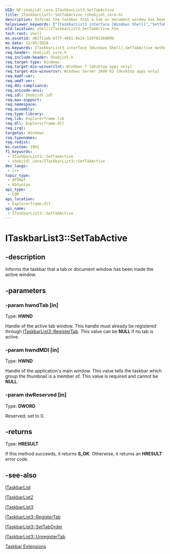 ```yaml
---
UID: NF:shobjidl_core.ITaskbarList3.SetTabActive
title: ITaskbarList3::SetTabActive (shobjidl_core.h)
description: Informs the taskbar that a tab or document window has been made the active window.
helpviewer_keywords: ["ITaskbarList3 interface [Windows Shell]","SetTabActive method","ITaskbarList3.SetTabActive","ITaskbarList3::SetTabActive","SetTabActive","SetTabActive method [Windows Shell]","SetTabActive method [Windows Shell]","ITaskbarList3 interface","_shell_ITaskbarList3_SetTabActive","shell.ITaskbarList3_SetTabActive","shobjidl_core/ITaskbarList3::SetTabActive"]
old-location: shell\ITaskbarList3_SetTabActive.htm
tech.root: shell
ms.assetid: d82f11eb-bfff-4661-8e2e-520f8226809b
ms.date: 12/05/2018
ms.keywords: ITaskbarList3 interface [Windows Shell],SetTabActive method, ITaskbarList3.SetTabActive, ITaskbarList3::SetTabActive, SetTabActive, SetTabActive method [Windows Shell], SetTabActive method [Windows Shell],ITaskbarList3 interface, _shell_ITaskbarList3_SetTabActive, shell.ITaskbarList3_SetTabActive, shobjidl_core/ITaskbarList3::SetTabActive
req.header: shobjidl_core.h
req.include-header: Shobjidl.h
req.target-type: Windows
req.target-min-winverclnt: Windows 7 [desktop apps only]
req.target-min-winversvr: Windows Server 2008 R2 [desktop apps only]
req.kmdf-ver: 
req.umdf-ver: 
req.ddi-compliance: 
req.unicode-ansi: 
req.idl: Shobjidl.idl
req.max-support: 
req.namespace: 
req.assembly: 
req.type-library: 
req.lib: Explorerframe.lib
req.dll: Explorerframe.dll
req.irql: 
targetos: Windows
req.typenames: 
req.redist: 
ms.custom: 19H1
f1_keywords:
 - ITaskbarList3::SetTabActive
 - shobjidl_core/ITaskbarList3::SetTabActive
dev_langs:
 - c++
topic_type:
 - APIRef
 - kbSyntax
api_type:
 - COM
api_location:
 - Explorerframe.dll
api_name:
 - ITaskbarList3::SetTabActive
---
```


# ITaskbarList3::SetTabActive


## -description

Informs the taskbar that a tab or document window has been made the active window.

## -parameters

### -param hwndTab [in]

Type: <b>HWND</b>

Handle of the active tab window. This handle must already be registered through <a href="/windows/desktop/api/shobjidl_core/nf-shobjidl_core-itaskbarlist3-registertab">ITaskbarList3::RegisterTab</a>. This value can be <b>NULL</b> if no tab is active.

### -param hwndMDI [in]

Type: <b>HWND</b>

Handle of the application's main window. This value tells the taskbar which group the thumbnail is a member of. This value is required and cannot be <b>NULL</b>.

### -param dwReserved [in]

Type: <b>DWORD</b>

Reserved; set to 0.

## -returns

Type: <b>HRESULT</b>

If this method succeeds, it returns <b xmlns:loc="http://microsoft.com/wdcml/l10n">S_OK</b>. Otherwise, it returns an <b xmlns:loc="http://microsoft.com/wdcml/l10n">HRESULT</b> error code.

## -see-also

<a href="/windows/desktop/api/shobjidl_core/nn-shobjidl_core-itaskbarlist">ITaskbarList</a>



<a href="/windows/desktop/api/shobjidl_core/nn-shobjidl_core-itaskbarlist2">ITaskbarList2</a>



<a href="/windows/desktop/api/shobjidl_core/nn-shobjidl_core-itaskbarlist3">ITaskbarList3</a>



<a href="/windows/desktop/api/shobjidl_core/nf-shobjidl_core-itaskbarlist3-registertab">ITaskbarList3::RegisterTab</a>



<a href="/windows/desktop/api/shobjidl_core/nf-shobjidl_core-itaskbarlist3-settaborder">ITaskbarList3::SetTabOrder</a>



<a href="/windows/desktop/api/shobjidl_core/nf-shobjidl_core-itaskbarlist3-unregistertab">ITaskbarList3::UnregisterTab</a>



<a href="/windows/desktop/shell/taskbar-extensions">Taskbar Extensions</a>

